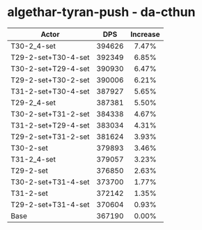 # algethar-tyran-push - da-cthun
| Actor | DPS | Increase |
|---|:---:|:---:|
|T30-2_4-set|394626|7.47%|
|T29-2-set+T30-4-set|392349|6.85%|
|T30-2-set+T29-4-set|390930|6.47%|
|T29-2-set+T30-2-set|390006|6.21%|
|T31-2-set+T30-4-set|387927|5.65%|
|T29-2_4-set|387381|5.50%|
|T30-2-set+T31-2-set|384338|4.67%|
|T31-2-set+T29-4-set|383034|4.31%|
|T29-2-set+T31-2-set|381624|3.93%|
|T30-2-set|379893|3.46%|
|T31-2_4-set|379057|3.23%|
|T29-2-set|376850|2.63%|
|T30-2-set+T31-4-set|373700|1.77%|
|T31-2-set|372142|1.35%|
|T29-2-set+T31-4-set|370604|0.93%|
|Base|367190|0.00%|
